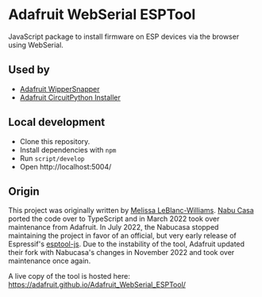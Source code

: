 # Adafruit WebSerial ESPTool

JavaScript package to install firmware on ESP devices via the browser using WebSerial.

## Used by

- [Adafruit WipperSnapper](https://learn.adafruit.com/quickstart-adafruit-io-wippersnapper)
- [Adafruit CircuitPython Installer](https://circuitpython.org/downloads)

## Local development

- Clone this repository.
- Install dependencies with `npm`
- Run `script/develop`
- Open http://localhost:5004/

## Origin

This project was originally written by [Melissa LeBlanc-Williams](https://github.com/makermelissa). [Nabu Casa](https://www.nabucasa.com) ported the code over to TypeScript and in March 2022 took over maintenance from Adafruit. In July 2022, the Nabucasa stopped maintaining the project in favor of an official, but very early release of Espressif's [esptool-js](https://github.com/espressif/esptool-js/). Due to the instability of the tool, Adafruit updated their fork with Nabucasa's changes in November 2022 and took over maintenance once again.


A live copy of the tool is hosted here: https://adafruit.github.io/Adafruit_WebSerial_ESPTool/